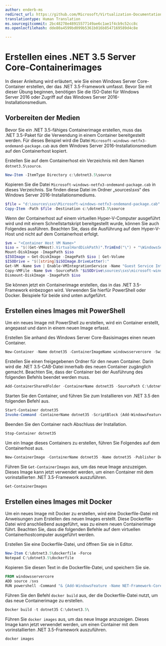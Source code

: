 ```yaml
---
author: enderb-ms
redirect_url: https://github.com/Microsoft/Virtualization-Documentation/tree/master/windows-container-samples
translationtype: Human Translation
ms.sourcegitcommit: 2bc48278e48915577149ae6c1ae1f4cb9c52cc8c
ms.openlocfilehash: dde80a4599bd099b5361b016b8547169589d4c8e

---
```



# Erstellen eines .NET 3.5 Server Core-Containerimages

In dieser Anleitung wird erläutert, wie Sie einen Windows Server Core-Container erstellen, der das .NET 3.5-Framework umfasst. Bevor Sie mit dieser Übung beginnen, benötigen Sie die ISO-Datei für Windows Server 2016 oder Zugriff auf das Windows Server 2016-Installationsmedium.

## Vorbereiten der Medien

Bevor Sie ein .NET 3.5-fähiges Containerimage erstellen, muss das .NET 3.5-Paket für die Verwendung in einem Container bereitgestellt werden. Für dieses Beispiel wird die Datei `Microsoft-windows-netfx3-ondemand-package.cab` aus dem Windows Server 2016-Installationsmedium auf den Containerhost kopiert.

Erstellen Sie auf dem Containerhost ein Verzeichnis mit dem Namen `dotnet3.5\source`.

```powershell
New-Item -ItemType Directory c:\dotnet3.5\source
```

Kopieren Sie die Datei `Microsoft-windows-netfx3-ondemand-package.cab` in dieses Verzeichnis. Sie finden diese Datei im Ordner „sources\sxs“ des Windows Server 2016-Installationsmediums.

```powershell
$file = "d:\sources\sxs\Microsoft-windows-netfx3-ondemand-package.cab"
Copy-Item -Path $file -Destination c:\dotnet3.5\source
``` 
    
Wenn der Containerhost auf einem virtuellen Hyper-V-Computer ausgeführt wird und mit einem Schnellstartskript bereitgestellt wurde, können Sie auch Folgendes ausführen. Beachten Sie, dass die Ausführung auf dem Hyper-V-Host und nicht auf dem Containerhost erfolgt. 

```powershell
$vm = "<Container Host VM Name>"
$iso = "$((Get-VMHost).VirtualHardDiskPath)".TrimEnd("\") + "\WindowsServerTP4.iso"
Mount-DiskImage -ImagePath $iso
$ISOImage = Get-DiskImage -ImagePath $iso | Get-Volume
$ISODrive = "$([string]$iSOImage.DriveLetter):"
Get-VM -Name $vm | Enable-VMIntegrationService -Name "Guest Service Interface"
Copy-VMFile -Name $vm -SourcePath "$iSODrive\sources\sxs\microsoft-windows-netfx3-ondemand-package.cab" -DestinationPath "c:\dotnet3.5\source\microsoft-windows-netfx3-ondemand-package.cab" -FileSource Host -CreateFullPath
Dismount-DiskImage -ImagePath $iso
```

Sie können jetzt ein Containerimage erstellen, das in das .NET 3.5-Framework einbezogen wird. Verwenden Sie hierfür PowerShell oder Docker. Beispiele für beide sind unten aufgeführt.

## Erstellen eines Images mit PowerShell

Um ein neues Image mit PowerShell zu erstellen, wird ein Container erstellt, angepasst und dann in einem neuen Image erfasst.

Erstellen Sie anhand des Windows Server Core-Basisimages einen neuen Container.

```powershell
New-Container -Name dotnet35 -ContainerImageName windowsservercore -SwitchName "Virtual Switch"
```

Erstellen Sie einen freigegebenen Ordner für den neuen Container. Darin wird die .NET 3.5-CAB-Datei innerhalb des neuen Container zugänglich gemacht.  Beachten Sie, dass der Container bei der Ausführung des folgenden Befehls beendet werden muss.

```powershell
Add-ContainerSharedFolder -ContainerName dotnet35 -SourcePath C:\dotnet3.5\source -DestinationPath c:\sxs
```

Starten Sie den Container, und führen Sie zum Installieren von .NET 3.5 den folgenden Befehl aus.

```powershell
Start-Container dotnet35
Invoke-Command -ContainerName dotnet35 -ScriptBlock {Add-WindowsFeature -Name NET-Framework-Core -Source c:\sxs} -RunAsAdministrator
```

Beenden Sie den Container nach Abschluss der Installation.

```powershell
Stop-Container dotnet35
```

Um ein Image dieses Containers zu erstellen, führen Sie Folgendes auf dem Containerhost aus.

```powershell
New-ContainerImage -ContainerName dotnet35 -Name dotnet35 -Publisher Demo -Version 1.0
```

Führen Sie `Get-ContainerImages` aus, um das neue Image anzuzeigen. Dieses Image kann jetzt verwendet werden, um einen Container mit dem vorinstallierten .NET 3.5-Framework auszuführen.

```powershell
Get-ContainerImages
```

## Erstellen eines Images mit Docker
 
Um ein neues Image mit Docker zu erstellen, wird eine Dockerfile-Datei mit Anweisungen zum Erstellen des neuen Images erstellt. Diese Dockerfile-Datei wird anschließend ausgeführt, was zu einem neuen Containerimage führt. Beachten Sie, dass die folgenden Befehle auf dem virtuellen Containerhostcomputer ausgeführt werden.

Erstellen Sie eine Dockerfile-Datei, und öffnen Sie sie in Editor.

```powershell
New-Item C:\dotnet3.5\dockerfile -Force
Notepad C:\dotnet3.5\dockerfile
```

Kopieren Sie diesen Text in die Dockerfile-Datei, und speichern Sie sie.

```powershell
FROM windowsservercore
ADD source /sxs
RUN powershell -Command "& {Add-WindowsFeature -Name NET-Framework-Core -Source c:\sxs}"
```

Führen Sie den Befehl `docker build` aus, der die Dockerfile-Datei nutzt, um das neue Containerimage zu erstellen.

```powershell
Docker build -t dotnet35 C:\dotnet3.5\
```

Führen Sie `docker images` aus, um das neue Image anzuzeigen. Dieses Image kann jetzt verwendet werden, um einen Container mit dem vorinstallierten .NET 3.5-Framework auszuführen.

```powershell
docker images
```



<!--HONumber=Jun16_HO4-->


